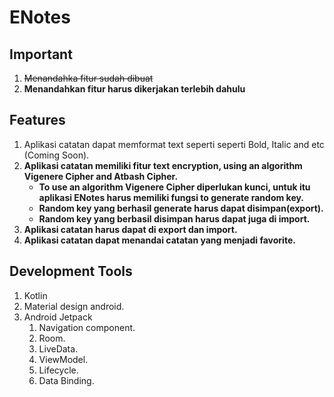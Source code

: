 # ENotes

## Important

1. ~~Menandahka fitur sudah dibuat~~
2. **Menandahkan fitur harus dikerjakan terlebih dahulu**

## Features

1. Aplikasi catatan dapat memformat text seperti seperti Bold, Italic and etc (Coming Soon).
2. **Aplikasi catatan memiliki fitur text encryption, using an algorithm Vigenere Cipher and Atbash Cipher.**
   - **To use an algorithm Vigenere Cipher diperlukan kunci, untuk itu aplikasi ENotes harus memiliki fungsi to generate random key.**
   - **Random key yang berhasil generate harus dapat disimpan(export).**
   - **Random key yang berbasil disimpan harus dapat juga di import.**
3. **Aplikasi catatan harus dapat di export dan import.**
4. **Aplikasi catatan dapat menandai catatan yang menjadi favorite.**

## Development Tools

1. Kotlin
2. Material design android.
3. Android Jetpack
   1. Navigation component.
   2. Room.
   3. LiveData.
   4. ViewModel.
   5. Lifecycle.
   6. Data Binding.
